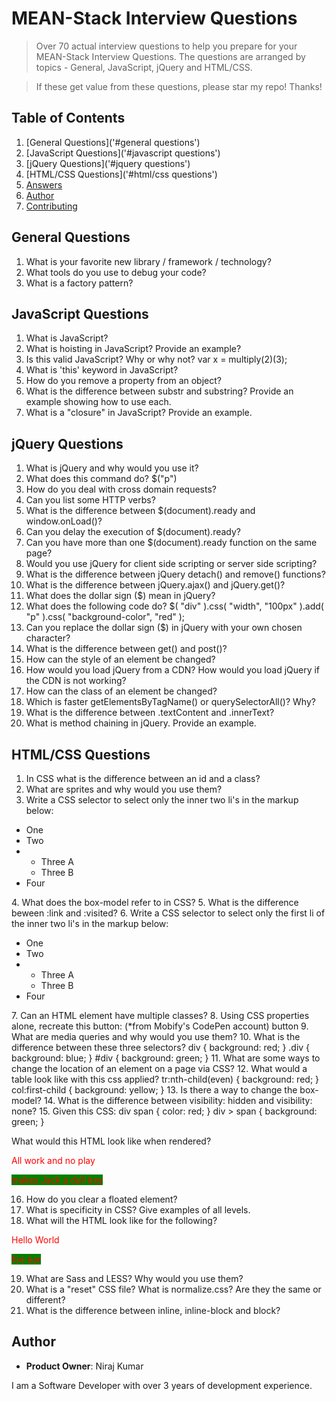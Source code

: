 
# MEAN-Stack Interview Questions
> Over 70 actual interview questions to help you prepare for your MEAN-Stack Interview Questions. The questions are arranged by topics - General, JavaScript, jQuery and HTML/CSS. 

> If these get value from these questions, please star my repo! Thanks!
 
## Table of Contents
1. [General Questions]('#general questions')
2. [JavaScript Questions]('#javascript questions')
3. [jQuery Questions]('#jquery questions')
4. [HTML/CSS Questions]('#html/css questions')
5. [Answers]('#answers')
6. [Author](#author)
7. [Contributing](#contributing)

## General Questions
1. What is your favorite new library / framework / technology?
2. What tools do you use to debug your code?
3. What is a factory pattern?

## JavaScript Questions
1. What is JavaScript?      
2. What is hoisting in JavaScript? Provide an example?
3. Is this valid JavaScript? Why or why not?
   var x = multiply(2)(3);      
4. What is 'this' keyword in JavaScript?
5. How do you remove a property from an object?
6. What is the difference between substr and substring? Provide an example showing how to use each.
7. What is a "closure" in JavaScript? Provide an example.

## jQuery Questions
1. What is jQuery and why would you use it?
2. What does this command do?
   $("p")            
3. How do you deal with cross domain requests?      
4. Can you list some HTTP verbs?
5. What is the difference between $(document).ready and window.onLoad()?
6. Can you delay the execution of $(document).ready?
7. Can you have more than one $(document).ready function on the same page?
8. Would you use jQuery for client side scripting or server side scripting?
9. What is the difference between jQuery detach() and remove() functions?
10. What is the difference between jQuery.ajax() and jQuery.get()?
11. What does the dollar sign ($) mean in jQuery?
12. What does the following code do?
   $( "div" ).css( "width", "100px" ).add( "p" ).css( "background-color", "red" );   
13. Can you replace the dollar sign ($) in jQuery with your own chosen character?
14. What is the difference between get() and post()?
15. How can the style of an element be changed?
16. How would you load jQuery from a CDN? How would you load jQuery if the CDN is not working?
17. How can the class of an element be changed?
18. Which is faster getElementsByTagName() or querySelectorAll()? Why?
19. What is the difference between .textContent and .innerText?
20. What is method chaining in jQuery. Provide an example.

## HTML/CSS Questions
1. In CSS what is the difference between an id and a class?
 2. What are sprites and why would you use them?
 3. Write a CSS selector to select only the inner two li's in the markup below:
   <ul class="myList">
    <li>One</li>
    <li>Two</li>
    <li>
      <ul>
        <li>Three A</li>
        <li>Three B</li>
      </ul>
    </li>
    <li>Four</li>
  </ul>          
4. What does the box-model refer to in CSS?
5. What is the difference beween :link and :visited?
6. Write a CSS selector to select only the first li of the inner two li's in the markup below:
   <ul class="myList">
    <li>One</li>
    <li>Two</li>
    <li>
      <ul>
        <li>Three A</li>
        <li>Three B</li>
      </ul>
    </li>
    <li>Four</li>
  </ul>         
7. Can an HTML element have multiple classes?
8. Using CSS properties alone, recreate this button: (*from Mobify's CodePen account)
button
9. What are media queries and why would you use them?
10. What is the difference between these three selectors?
   div {
    background: red;
  }
  .div {
    background: blue;
  }
  #div {
    background: green;
  }          
11. What are some ways to change the location of an element on a page via CSS?
12. What would a table look like with this css applied?
   tr:nth-child(even) {
    background: red;
  }
  col:first-child {
    background: yellow;
  }        
13. Is there a way to change the box-model?
14. What is the difference between visibility: hidden and visibility: none?
15. Given this CSS:
   div span {
    color: red;
  }
  div > span {
    background: green;
  }
            
What would this HTML look like when rendered?
   <div>
    <p>
      <span>All work and no play</span>
    </p>
  </div>
  <div>
    <span>makes Jack a dull boy</span>
  </div>
            
16. How do you clear a floated element?
17. What is specificity in CSS? Give examples of all levels.
18. What will the HTML look like for the following?
   <style>
  div span {
      color: red;
  }
   div > span {
      background: green;
  }
  </style>
   <div>
      <p>
          <span>Hello World</span>
      </p>
  </div>
  <div>
      <span>foo bar</span>
  </div>
            
19. What are Sass and LESS? Why would you use them?
20. What is a "reset" CSS file? What is normalize.css? Are they the same or different?
21. What is the difference between inline, inline-block and block?

## Author
   - __Product Owner__: Niraj Kumar
  
I am a Software Developer with over 3 years of development experience. 
 
